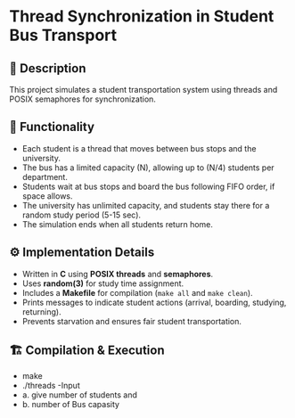 # Thread Synchronization in Student Bus Transport 

## 📜 Description  
This project simulates a student transportation system using threads and POSIX semaphores for synchronization.  

## 🚌 Functionality  
- Each student is a thread that moves between bus stops and the university.  
- The bus has a limited capacity (N), allowing up to (N/4) students per department.  
- Students wait at bus stops and board the bus following FIFO order, if space allows.  
- The university has unlimited capacity, and students stay there for a random study period (5-15 sec).  
- The simulation ends when all students return home.  

## ⚙️ Implementation Details  
- Written in **C** using **POSIX threads** and **semaphores**.  
- Uses **random(3)** for study time assignment.  
- Includes a **Makefile** for compilation (`make all` and `make clean`).  
- Prints messages to indicate student actions (arrival, boarding, studying, returning).  
- Prevents starvation and ensures fair student transportation.  

## 🏗️ Compilation & Execution  
  - make
  - ./threads
-Input
  - a. give number of students and 
  - b. number of Bus capasity 
